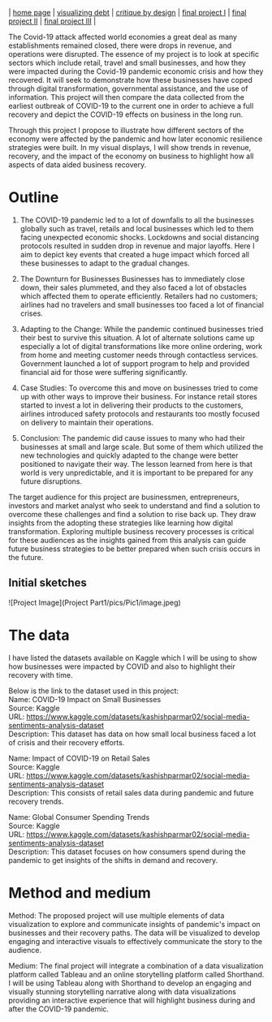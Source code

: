 | [home page](https://cmustudent.github.io/tswd-portfolio-templates/) | [visualizing debt](visualizing-government-debt) | [critique by design](critique-by-design) | [final project I](final-project-part-one) | [final project II](final-project-part-two) | [final project III](final-project-part-three) |

The Covid-19 attack affected world economies a great deal as many establishments remained closed, there were drops in revenue, and operations were disrupted. The essence of my project is to look at specific sectors which include retail, travel and small businesses, and how they were impacted during the Covid-19 pandemic economic crisis and how they recovered. It will seek to demonstrate how these businesses have coped through digital transformation, governmental assistance, and the use of information. This project will then compare the data collected from the earliest outbreak of COVID-19 to the current one in order to achieve a full recovery and depict the COVID-19 effects on business in the long run.

Through this project I propose to illustrate how different sectors of the economy were affected by the pandemic and how later economic resilience strategies were built. In my visual displays, I will show trends in revenue, recovery, and the impact of the economy on business to highlight how all aspects of data aided business recovery.


# Outline 
1. The COVID-19 pandemic led to a lot of downfalls to all the businesses globally such as travel, retails and local businesses which led to them facing unexpected economic shocks. Lockdowns and social distancing protocols resulted in sudden drop in revenue and major layoffs. Here I aim to depict key events that created a huge impact which forced all these businesses to adapt to the gradual changes.

2. The Downturn for Businesses
Businesses has to immediately close down, their sales plummeted, and they also faced a lot of obstacles which affected them to operate efficiently. Retailers had no customers; airlines had no travelers and small businesses too faced a lot of financial crises.

3. Adapting to the Change:
While the pandemic continued businesses tried their best to survive this situation. A lot of alternate solutions came up especially a lot of digital transformations like more online ordering, work from home and meeting customer needs through contactless services. Government launched a lot of support program to help and provided financial aid for those were suffering significantly.

4. Case Studies:
To overcome this and move on businesses tried to come up with other ways to improve their business. For instance retail stores started to invest a lot in delivering their products to the customers, airlines introduced safety protocols and restaurants too mostly focused on delivery to maintain their operations.

5. Conclusion:
The pandemic did cause issues to many who had their businesses at small and large scale. But some of them which utilized the new technologies and quickly adapted to the change were better positioned to navigate their way. The lesson learned from here is that world is very unpredictable, and it is important to be prepared for any future disruptions.

The target audience for this project are businessmen, entrepreneurs, investors and market analyst who seek to understand and find a solution to overcome these challenges and find a solution to rise back up. They draw insights from the adopting these strategies like learning how digital transformation. Exploring multiple business recovery processes is critical for these audiences as the insights gained from this analysis can guide future business strategies to be better prepared when such crisis occurs in the future.



## Initial sketches

![Project Image](Project Part1/pics/Pic1/image.jpeg)

# The data
I have listed the datasets available on Kaggle which I will be using to show how businesses were impacted by COVID and also to highlight their recovery with time.

Below is the link to the dataset used in this project: <br>
Name: COVID-19 Impact on Small Businesses <br>
Source: Kaggle <br>
URL: https://www.kaggle.com/datasets/kashishparmar02/social-media-sentiments-analysis-dataset <br>
Description: This dataset has data on how small local business faced a lot of crisis and their recovery efforts. <br>

Name: Impact of COVID-19 on Retail Sales <br>
Source: Kaggle <br>
URL: https://www.kaggle.com/datasets/kashishparmar02/social-media-sentiments-analysis-dataset <br>
Description: This consists of retail sales data during pandemic and future recovery trends. <br>

Name: Global Consumer Spending Trends <br>
Source: Kaggle <br>
URL: https://www.kaggle.com/datasets/kashishparmar02/social-media-sentiments-analysis-dataset <br>
Description: This dataset focuses on how consumers spend during the pandemic to get insights of the shifts in demand and recovery. <br>

# Method and medium
Method: The proposed project will use multiple elements of data visualization to explore and communicate insights of pandemic's impact on businesses and their recovery paths. The data will be visualized to develop engaging and interactive visuals to effectively communicate the story to the audience.

Medium: The final project will integrate a combination of a data visualization platform called Tableau and an online storytelling platform called Shorthand. I will be using Tableau along with Shorthand to develop an engaging and visually stunning storytelling narrative along with data visualizations providing an interactive experience that will highlight business during and after the COVID-19 pandemic.
